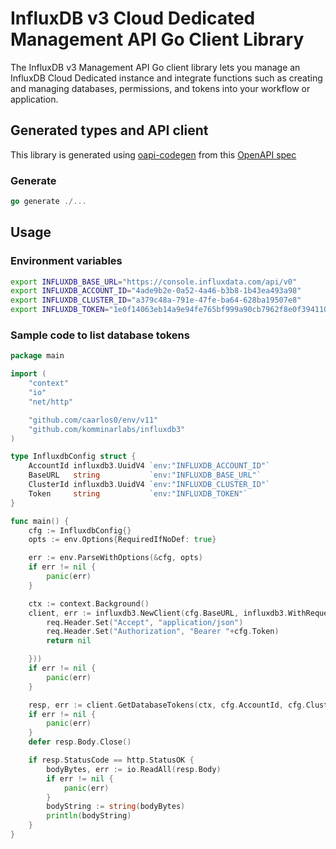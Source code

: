 # InfluxDB v3 Cloud Dedicated Management API Go Client Library

The InfluxDB v3 Management API Go client library lets you manage an InfluxDB Cloud Dedicated instance and integrate functions such as creating and managing databases, permissions, and tokens into your workflow or application.

## Generated types and API client

This library is generated using [oapi-codegen](https://github.com/oapi-codegen/oapi-codegen) from this [OpenAPI spec](https://github.com/influxdata/docs-v2/blob/master/api-docs/cloud-dedicated/management/openapi.yml)

### Generate

```go
go generate ./...
```

## Usage

### Environment variables

```bash
export INFLUXDB_BASE_URL="https://console.influxdata.com/api/v0"
export INFLUXDB_ACCOUNT_ID="4ade9b2e-0a52-4a46-b3b8-1b43ea493a98"
export INFLUXDB_CLUSTER_ID="a379c48a-791e-47fe-ba64-628ba19507e8"
export INFLUXDB_TOKEN="1e0f14063eb14a9e94fe765bf999a90cb7962f8e0f394110b91053ea26cdce5071d6bca29e4d4684bed463cf2ea9f381"
```

### Sample code to list database tokens

```go
package main

import (
	"context"
	"io"
	"net/http"

	"github.com/caarlos0/env/v11"
	"github.com/komminarlabs/influxdb3"
)

type InfluxdbConfig struct {
	AccountId influxdb3.UuidV4 `env:"INFLUXDB_ACCOUNT_ID"`
	BaseURL   string           `env:"INFLUXDB_BASE_URL"`
	ClusterId influxdb3.UuidV4 `env:"INFLUXDB_CLUSTER_ID"`
	Token     string           `env:"INFLUXDB_TOKEN"`
}

func main() {
	cfg := InfluxdbConfig{}
	opts := env.Options{RequiredIfNoDef: true}

	err := env.ParseWithOptions(&cfg, opts)
	if err != nil {
		panic(err)
	}

	ctx := context.Background()
	client, err := influxdb3.NewClient(cfg.BaseURL, influxdb3.WithRequestEditorFn(func(ctx context.Context, req *http.Request) error {
		req.Header.Set("Accept", "application/json")
		req.Header.Set("Authorization", "Bearer "+cfg.Token)
		return nil

	}))
	if err != nil {
		panic(err)
	}

	resp, err := client.GetDatabaseTokens(ctx, cfg.AccountId, cfg.ClusterId)
	if err != nil {
		panic(err)
	}
	defer resp.Body.Close()

	if resp.StatusCode == http.StatusOK {
		bodyBytes, err := io.ReadAll(resp.Body)
		if err != nil {
			panic(err)
		}
		bodyString := string(bodyBytes)
		println(bodyString)
	}
}
```
